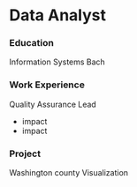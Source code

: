 # Data Analyst

### Education
Information Systems Bach

### Work Experience
Quality Assurance Lead
- impact
- impact

### Project
Washington county Visualization
